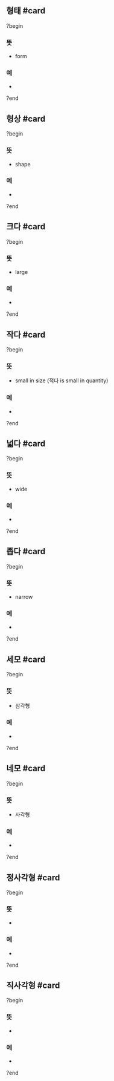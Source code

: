 ## 형태 #card
?begin
### 뜻
- form
### 예
-
?end

## 형상 #card
?begin
### 뜻
- shape
### 예
-
?end


## 크다 #card
?begin
### 뜻
- large
### 예
-
<!--SR:!2025-08-21,81,270-->
?end


## 작다 #card
?begin
### 뜻
- small in size (적다 is small in quantity)
### 예
-
<!--SR:!2025-07-07,1,234-->
?end


## 넓다 #card
?begin
### 뜻
- wide
### 예
-
<!--SR:!2025-12-13,162,270-->
?end


## 좁다 #card
?begin
### 뜻
- narrow
### 예
-
?end

## 세모 #card
?begin
### 뜻
- 삼각형
### 예
-
?end

## 네모 #card
?begin
### 뜻
- 사각형
### 예
-
?end

## 정사각형 #card
?begin
### 뜻
-
### 예
-
?end

## 직사각형 #card
?begin
### 뜻
- 
### 예
-
?end


